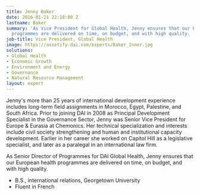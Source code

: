 ```yaml
---
title: Jenny Baker
date: 2016-01-21 22:18:00 Z
lastname: Baker
summary: 'As Vice President for Global Health, Jenny ensures that our European health
  programmes are delivered on time, on budget, and with high quality. '
job-title: Vice President, Global Health
image: https://assetify-dai.com/experts/Baker_Inner.jpg
solutions:
- Global Health
- Economic Growth
- Environment and Energy
- Governance
- Natural Resource Management
layout: expert
---
```


Jenny's more than 25 years of international development experience includes long-term field assignments in Morocco, Egypt, Palestine, and South Africa. Prior to joining DAI in 2008 as Principal Development Specialist in the Governance Sector, Jenny was Senior Vice President for Europe & Eurasia at Chemonics. Her technical specialization and interests include civil society strengthening and human and institutional capacity development. Earlier in her career she worked on Capitol Hill as a legislative specialist, and later as a paralegal in an international law firm.

As Senior Director of Programmes for DAI Global Health, Jenny ensures that our European health programmes are delivered on time, on budget, and with high quality. 

* B.S., international relations, Georgetown University
* Fluent in French